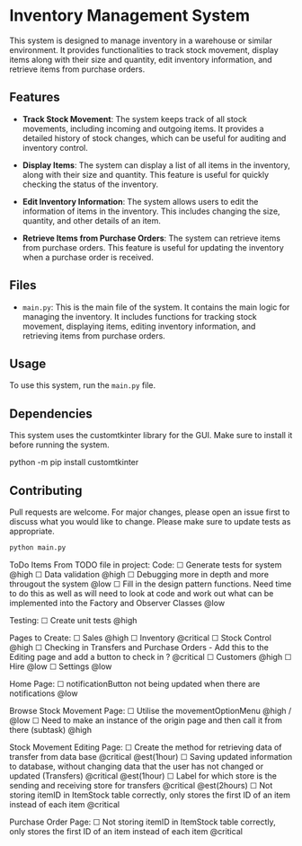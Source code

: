 # Inventory Management System

This system is designed to manage inventory in a warehouse or similar environment. It provides functionalities to track stock movement, display items along with their size and quantity, edit inventory information, and retrieve items from purchase orders.

## Features

- **Track Stock Movement**: The system keeps track of all stock movements, including incoming and outgoing items. It provides a detailed history of stock changes, which can be useful for auditing and inventory control.

- **Display Items**: The system can display a list of all items in the inventory, along with their size and quantity. This feature is useful for quickly checking the status of the inventory.

- **Edit Inventory Information**: The system allows users to edit the information of items in the inventory. This includes changing the size, quantity, and other details of an item.

- **Retrieve Items from Purchase Orders**: The system can retrieve items from purchase orders. This feature is useful for updating the inventory when a purchase order is received.

## Files

- `main.py`: This is the main file of the system. It contains the main logic for managing the inventory. It includes functions for tracking stock movement, displaying items, editing inventory information, and retrieving items from purchase orders.

## Usage

To use this system, run the `main.py` file. 

## Dependencies
This system uses the customtkinter library for the GUI. Make sure to install it before running the system.

python -m pip install customtkinter

## Contributing
Pull requests are welcome. For major changes, please open an issue first to discuss what you would like to change. Please make sure to update tests as appropriate.

```bash
python main.py

```
ToDo Items From TODO file in project:
  Code: 
    ☐ Generate tests for system @high
    ☐ Data validation @high
    ☐ Debugging more in depth and more througout the system @low
    ☐ Fill in the design pattern functions. Need time to do this as well as will need to look at code and work out what can be implemented into the Factory and Observer Classes @low
  
  Testing: 
    ☐ Create unit tests @high
  
  Pages to Create: 
    ☐ Sales @high
    ☐ Inventory @critical
    ☐ Stock Control @high
    ☐ Checking in Transfers and Purchase Orders - Add this to the Editing page and add a button to check in ?  @critical
    ☐ Customers @high
    ☐ Hire @low
    ☐ Settings @low
  
  Home Page: 
    ☐ notificationButton not being updated when there are notifications @low
  
  Browse Stock Movement Page: 
    ☐ Utilise the movementOptionMenu @high / @low
      ☐ Need to make an instance of the origin page and then call it from there (subtask) @high
  
  Stock Movement Editing Page: 
    ☐ Create the method for retrieving data of transfer from data base @critical @est(1hour)
    ☐ Saving updated information to database, without changing data that the user has not changed or updated (Transfers) @critical @est(1hour)
    ☐ Label for which store is the sending and receiving store for transfers @critical @est(2hours)
    ☐  Not storing itemID in ItemStock table correctly, only stores the first ID of an item instead of each item @critical
  
  Purchase Order Page: 
    ☐ Not storing itemID in ItemStock table correctly, only stores the first ID of an item instead of each item @critical

